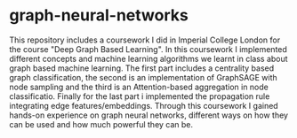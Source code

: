 # graph-neural-networks

This repository includes a coursework I did in Imperial College London for the course "Deep Graph Based Learning". In this coursework I implemented different concepts and machine learning algorithms we learnt in class about graph based machine learning. The first part includes a centrality based graph classification, the second is an implementation of GraphSAGE with node sampling and the third is an Attention-based aggregation in node classificatio. Finally for the last part i implemented the propagation rule integrating edge features/embeddings. Through this coursework I gained hands-on experience on graph neural networks, different ways on how they can be used and how much powerful they can be.

